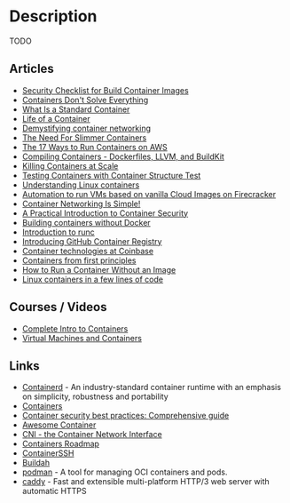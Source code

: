 # Description

TODO


## Articles

- [Security Checklist for Build Container Images](https://krol3.github.io/container-security-checklist/)
- [Containers Don't Solve Everything](https://blog.deref.io/containers-dont-solve-everything/)
- [What Is a Standard Container](https://iximiuz.com/en/posts/oci-containers/)
- [Life of a Container](https://indradhanush.github.io/blog/life-of-a-container/)
- [Demystifying container networking](https://blog.mbrt.dev/posts/container-network/)
- [The Need For Slimmer Containers](https://iximiuz.com/en/posts/thick-container-vulnerabilities/)
- [The 17 Ways to Run Containers on AWS](https://www.lastweekinaws.com/blog/the-17-ways-to-run-containers-on-aws/)
- [Compiling Containers - Dockerfiles, LLVM, and BuildKit](https://earthly.dev/blog/compiling-containers-dockerfiles-llvm-and-buildkit/)
- [Killing Containers at Scale](https://blog.replit.com/killing-containers-at-scale)
- [Testing Containers with Container Structure Test](https://reese.dev/testing-containers-with-container-structure-test/)
- [Understanding Linux containers](https://www.redhat.com/en/topics/containers)
- [Automation to run VMs based on vanilla Cloud Images on Firecracker](https://www.ongres.com/blog/automation-to-run-vms-based-on-vanilla-cloud-images-on-firecracker/)
- [Container Networking Is Simple!](https://iximiuz.com/en/posts/container-networking-is-simple/)
- [A Practical Introduction to Container Security](https://cloudberry.engineering/article/practical-introduction-container-security/)
- [Building containers without Docker](https://blog.alexellis.io/building-containers-without-docker/)
- [Introduction to runc](https://danishpraka.sh/2020/07/24/introduction-to-runc.html)
- [Introducing GitHub Container Registry](https://github.blog/2020-09-01-introducing-github-container-registry/)
- [Container technologies at Coinbase](https://blog.coinbase.com/container-technologies-at-coinbase-d4ae118dcb6c)
- [Containers from first principles](https://fzakaria.com/2020/05/31/containers-from-first-principles.html)
- [How to Run a Container Without an Image](https://iximiuz.com/en/posts/you-dont-need-an-image-to-run-a-container/)
- [Linux containers in a few lines of code](https://zserge.com/posts/containers/)


## Courses / Videos

- [Complete Intro to Containers](https://frontendmasters.com/courses/complete-intro-containers/)
- [Virtual Machines and Containers](https://missing.csail.mit.edu/2019/virtual-machines/)


## Links

- [Containerd](https://containerd.io/) - An industry-standard container runtime with an emphasis on simplicity, robustness and portability
- [Containers](https://bitnami.com/stacks/containers)
- [Container security best practices: Comprehensive guide](https://sysdig.com/blog/container-security-best-practices/)
- [Awesome Container](https://github.com/tcnksm/awesome-container)
- [CNI - the Container Network Interface](https://github.com/containernetworking/cni)
- [Containers Roadmap](https://github.com/aws/containers-roadmap)
- [ContainerSSH](https://github.com/ContainerSSH/ContainerSSH)
- [Buildah](https://github.com/containers/buildah)
- [podman](https://github.com/containers/podman) - A tool for managing OCI containers and pods.
- [caddy](https://github.com/caddyserver/caddy) -  Fast and extensible multi-platform HTTP/3 web server with automatic HTTPS